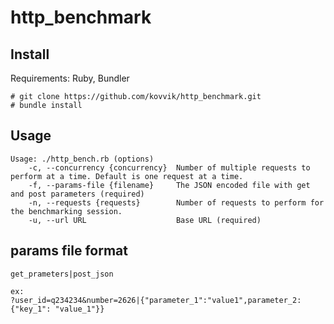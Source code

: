 # http_benchmark

## Install
Requirements: Ruby, Bundler

```
# git clone https://github.com/kovvik/http_benchmark.git
# bundle install
```
## Usage
```
Usage: ./http_bench.rb (options)
    -c, --concurrency {concurrency}  Number of multiple requests to perform at a time. Default is one request at a time.
    -f, --params-file {filename}     The JSON encoded file with get and post parameters (required)
    -n, --requests {requests}        Number of requests to perform for the benchmarking session.
    -u, --url URL                    Base URL (required)
```

## params file format
```
get_prameters|post_json

ex:
?user_id=q234234&number=2626|{"parameter_1":"value1",parameter_2:{"key_1": "value_1"}}
```
